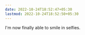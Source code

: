 ```yaml
---
date: 2022-10-24T18:52:47+05:30
lastmod: 2022-10-24T18:52:50+05:30
---
```


I'm now finally able to smile in selfies.
